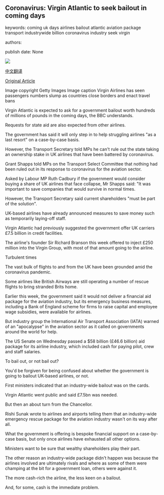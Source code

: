 ## Coronavirus: Virgin Atlantic to seek bailout in coming days

keywords: coming uk days airlines bailout atlantic aviation package transport industrywide billion coronavirus industry seek virgin

authors: 

publish date: None

![](https://ichef.bbci.co.uk/news/1024/branded_news/5EE2/production/_100009242_gettyimages-613946528.jpg)

[中文翻译](Coronavirus%3A%20Virgin%20Atlantic%20to%20seek%20bailout%20in%20coming%20days_zh.md)

[Original Article](https://www.bbc.com/news/business-52066640)

Image copyright Getty Images Image caption Virgin Airlines has seen passengers numbers slump as countries close borders and enact travel bans

Virgin Atlantic is expected to ask for a government bailout worth hundreds of millions of pounds in the coming days, the BBC understands.

Requests for state aid are also expected from other airlines.

The government has said it will only step in to help struggling airlines "as a last resort" on a case-by-case basis.

However, the Transport Secretary told MPs he can't rule out the state taking an ownership stake in UK airlines that have been battered by coronavirus.

Grant Shapps told MPs on the Transport Select Committee that nothing had been ruled out in its response to coronavirus for the aviation sector.

Asked by Labour MP Ruth Cadbury if the government would consider buying a share of UK airlines that face collapse, Mr Shapps said: "It was important to save companies that would survive in normal times.

However, the Transport Secretary said current shareholders "must be part of the solution".

UK-based airlines have already announced measures to save money such as temporarily laying-off staff.

Virgin Atlantic had previously suggested the government offer UK carriers £7.5 billion in credit facilities.

The airline's founder Sir Richard Branson this week offered to inject £250 million into the Virgin Group, with most of that amount going to the airline.

Turbulent times

The vast bulk of flights to and from the UK have been grounded amid the coronavirus pandemic.

Some airlines like British Airways are still operating a number of rescue flights to bring stranded Brits home.

Earlier this week, the government said it would not deliver a financial aid package for the aviation industry, but its emergency business measures, including a Bank of England scheme for firms to raise capital and employee wage subsidies, were available for airlines.

But industry group the International Air Transport Association (IATA) warned of an "apocalypse" in the aviation sector as it called on governments around the world for help.

The US Senate on Wednesday passed a $58 billion (£46.6 billion) aid package for its airline industry, which included cash for paying pilot, crew and staff salaries.

To bail out, or not bail out?

You'd be forgiven for being confused about whether the government is going to bailout UK-based airlines, or not.

First ministers indicated that an industry-wide bailout was on the cards.

Virgin Atlantic went public and said £7.5bn was needed.

But then an about turn from the Chancellor.

Rishi Sunak wrote to airlines and airports telling them that an industry-wide emergency rescue package for the aviation industry wasn't on its way after all.

What the government is offering is bespoke financial support on a case-by-case basis, but only once airlines have exhausted all other options.

Ministers want to be sure that wealthy shareholders play their part.

The other reason an industry-wide package didn't happen was because the airlines involved are ultimately rivals and where as some of them were champing at the bit for a government loan, others were against it.

The more cash-rich the airline, the less keen on a bailout.

And, for some, cash is the immediate problem.